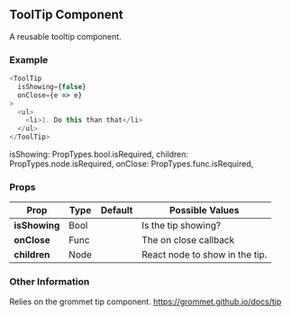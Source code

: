 ## ToolTip Component
A reusable tooltip component.

### Example

```js
<ToolTip
  isShowing={false}
  onClose={e => e}
>
  <ul>
    <li>1. Do this than that</li>
  </ul>
</ToolTip>
```
isShowing: PropTypes.bool.isRequired,
children: PropTypes.node.isRequired,
onClose: PropTypes.func.isRequired,

### Props

| Prop          | Type     | Default     | Possible Values
| ------------- | -------- | ----------- | ---------------------------------------------
| **isShowing**    | Bool   |             | Is the tip showing?
| **onClose**    | Func   |             | The on close callback
| **children**    | Node   |             | React node to show in the tip.


### Other Information
Relies on the grommet tip component. https://grommet.github.io/docs/tip
